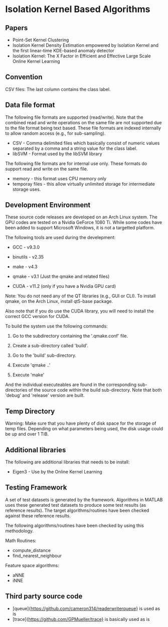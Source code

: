Isolation Kernel Based Algorithms
=================================

Papers
------

* Point-Set Kernel Clustering
* Isolation Kernel Density Estimation empowered by Isolation Kernel and the first linear-time KDE-based anomaly detector
* Isolation Kernel: The X Factor in Efficient and Effective Large Scale Online Kernel Learning


Convention
----------

CSV files: The last column contains the class label.


Data file format
----------------

The following file formats are supported (read/write). Note that the combined read and write operations on the same file are not supported due to the file format being text based. These file formats are indexed internally to allow random access (e.g., for sub-sampling).

* CSV - Comma delimited files which basically consist of numeric values separated by a comma and a string value for the class label.
* libSVM - Format used by the libSVM library

The following file formats are for internal use only. These formats do support read and write on the same file.

* memory - this format uses CPU memory only
* temporay files - this allow virtually unlimited storage for intermediate storage uses.


Development Environment
-----------------------

These source code releases are developed on an Arch Linux system. The GPU codes are tested on a Nvidia GeForce 1080 Ti. While some codes have been added to support Microsoft Windows, it is not a targetted platform.

The following tools are used during the develepment:

* GCC      - v9.3.0
* binutils - v2.35
* make     - v4.3
* qmake    - v3.1 (Just the qmake and related files)

* CUDA - v11.2 (only if you have a Nvidia GPU card)

Note: You do not need any of the QT libraries (e.g., GUI or CLI). To install qmake, on the Arch Linux, install qt5-base package.

Also note that if you do use the CUDA library, you will need to install the correct GCC version for CUDA.

To build the system use the following commands:

1. Go to the subdirectory containing the '.qmake.conf' file.
2. Create a sub-directory called 'build'.
3. Go to the 'build' sub-directory.
4. Execute 'qmake ..'

5. Execute 'make'

And the individual executeables are found in the corresponding sub-directories of the source code within the build sub-directory. Note that both 'debug' and 'release' version are built.


Temp Directory
--------------

Warning: Make sure that you have plenty of disk space for the storage of temp files. Depending on what parameters being used, the disk usage could be up and over 1 TiB.


Additional libraries
--------------------

The following are additional libraries that needs to be install:

* Eigen3 - Use by the Online Kernel Learning


Testing Framework
-----------------

A set of test datasets is generated by the framework. Algorithms in MATLAB uses these generated test datasets to produce some test results (as reference results). The target algorithms/routines have been checked against these reference results.

The following algorithms/routines have been checked by using this methodology.

Math Routines:
* compute_distance
* find_nearest_neighbour

Feature space algorithms:
* aNNE
* iNNE


Third party source code
-----------------------

* [queue]{https://github.com/cameron314/readerwriterqueue} is used as is
* [trace]{https://github.com/GPMueller/trace} is basically used as is
